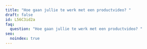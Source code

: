 ```yaml
---
title: "Hoe gaan jullie te werk met een productvideo? "
draft: false
id: L56C3id2a
faq:
  question: "Hoe gaan jullie te werk met een productvideo? "
seo:
  noindex: true
---
```

